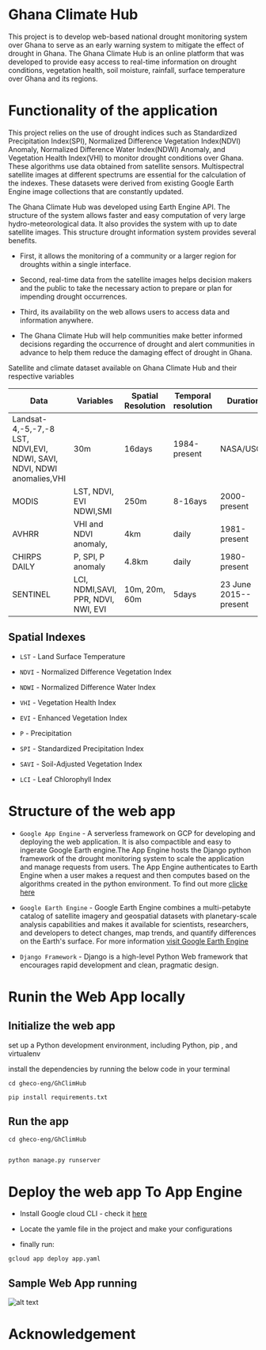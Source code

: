 # Ghana Climate Hub

This project is to develop web-based national drought monitoring system over Ghana to serve  as an early warning system to mitigate the effect of drought in Ghana. 
The Ghana Climate Hub is an online platform that was developed to provide easy access to real-time information on drought conditions, vegetation health, soil moisture, rainfall, surface temperature over Ghana and its regions.


# Functionality of the application

This project relies on the use of drought indices such as Standardized Precipitation Index(SPI), Normalized Difference Vegetation Index(NDVI) Anomaly, Normalized Difference Water Index(NDWI) Anomaly, and Vegetation Health Index(VHI) to monitor drought conditions over Ghana. These algorithms use data obtained from satellite sensors. Multispectral satellite images at different spectrums are essential for the calculation of the indexes. These datasets were derived from existing Google Earth Engine image collections that are constantly updated.

The Ghana Climate Hub was developed using Earth Engine API. The structure of the system allows faster and easy computation of very large hydro-meteorological data. It also provides the system with up to date satellite images. This structure drought information system provides several benefits. 

* First, it allows the monitoring of a community or a larger region for droughts within a single interface. 

* Second, real-time data from the satellite images helps decision makers and the public to take the necessary action to prepare or plan for impending drought occurrences. 

* Third, its availability on the web allows users to access data and information anywhere.

* The Ghana Climate Hub will help communities make better informed decisions regarding the occurrence of drought and alert communities in advance to help them reduce the damaging effect of drought in Ghana.


Satellite and climate dataset available on Ghana Climate Hub and their respective variables


|Data               | Variables                                               | Spatial Resolution | Temporal resolution | Duration    | References        |
|-------------------|---------------------------------------------------------|--------------------|---------------------|-------------|-------------------|
|Landsat-4,-5,-7,-8  LST, NDVI,EVI, NDWI, SAVI, NDVI, NDWI anomalies,VHI        |     30m            |    16days           | 1984-present|  NASA/USGS        | 
|MODIS              |LST, NDVI, EVI   NDWI,SMI                                |    250m            |    8-16ays          | 2000-present| NASA              |
|AVHRR              |VHI and  NDVI anomaly,                                   |    4km             |    daily            | 1981-present| NOAA              |
|CHIRPS DAILY       |P, SPI,   P anomaly                                      |   4.8km            |   daily             | 1980-present|                   |
|SENTINEL           |LCI, NDMI,SAVI, PPR,  NDVI, NWI, EVI                     |  10m, 20m, 60m     |   5days             | 23 June 2015--present|EUROPEAN UNION/ESA/ COPERNICUS|
 

## Spatial Indexes 

* `LST` - Land Surface Temperature

* `NDVI` - Normalized Difference Vegetation Index

* `NDWI` - Normalized Difference Water Index

* `VHI` - Vegetation Health Index

* `EVI` - Enhanced Vegetation Index

* `P` - Precipitation

* `SPI` - Standardized Precipitation Index

* `SAVI` - Soil-Adjusted Vegetation Index 

* `LCI` - Leaf Chlorophyll Index



# Structure of the web app

* `Google App Engine` - A serverless framework on GCP for developing and deploying the web application. It is also compactible and easy to ingerate Google Earth engine.The App Engine hosts the Django python framework of the drought monitoring system to scale the application and manage requests from users. The App Engine authenticates to Earth Engine when a user makes a request and then computes based on the algorithms created in the python environment. To find out more [clicke here]('https://cloud.google.com/appengine/docs')

* `Google Earth Engine` - Google Earth Engine combines a multi-petabyte catalog of satellite imagery and geospatial datasets with planetary-scale analysis capabilities and makes it available for scientists, researchers, and developers to detect changes, map trends, and quantify differences on the Earth's surface. For more information [visit Google Earth Engine]('https://earthengine.google.com/')

* `Django Framework` - Django is a high-level Python Web framework that encourages rapid development and clean, pragmatic design.



# Runin the Web App locally


## Initialize the web app

 set up a Python development environment, including Python, pip , and virtualenv
 
 install the dependencies by running the below code in your terminal
 
 ```
 cd gheco-eng/GhClimHub
 
 pip install requirements.txt
 ```

## Run the app

```
cd gheco-eng/GhClimHub


python manage.py runserver

```


# Deploy the web app To App Engine

*  Install Google cloud CLI - check it [here]('https://cloud.google.com/sdk/install')

*  Locate the yamle file in the project and make your configurations

*  finally run:
```
gcloud app deploy app.yaml

```





## Sample Web App running


![alt text](https://github.com/ian0549/gheco-eng/blob/master/Ashampoo_Snap_Sunday%2C%2015%20April%202018_09h56m32s_002_.png)




# Acknowledgement




